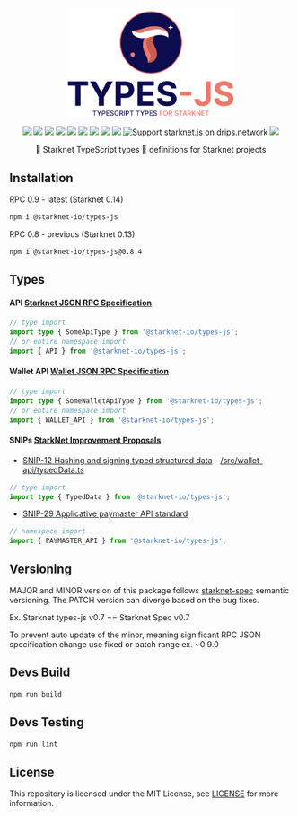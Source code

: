 <p align="center">
  <img width='300' src="https://raw.githubusercontent.com/starknet-io/types-js/9c98311bfdeda3440b0d65d2eaa3c5869ddedcab/types%20js%20logo.png">
</p>
<p align="center">
    <a href="https://github.com/starknet-io/types-js/actions/workflows/publish.yml">
    <img src="https://github.com/starknet-io/types-js/actions/workflows/publish.yml/badge.svg">
  </a>
  <a href="https://www.npmjs.com/package/@starknet-io/types-js">
    <img src='https://img.shields.io/npm/v/%40starknet-io%2Ftypes-js' />
  </a>
  <a href="https://www.npmjs.com/package/@starknet-io/types-js">
    <img src='https://img.shields.io/npm/v/%40starknet-io%2Ftypes-js/beta' />
  </a>
  <a href="https://bundlephobia.com/package/%40starknet-io%2Ftypes-js">
    <img src='https://img.shields.io/bundlephobia/minzip/%40starknet-io%2Ftypes-js?color=success&label=size' />
  </a>
  <a href="https://www.npmjs.com/package/%40starknet-io%2Ftypes-js">
    <img src='https://img.shields.io/npm/dt/%40starknet-io%2Ftypes-js?color=blueviolet' />
  </a>
  <a href="https://github.com/starknet-io/types-js/blob/main/LICENSE/">
    <img src="https://img.shields.io/badge/license-MIT-black">
  </a>
  <a href="https://github.com/starknet-io/%40starknet-io%2Ftypes-js/stargazers">
    <img src='https://img.shields.io/github/stars/starknet-io/types-js?color=yellow' />
  </a>
  <a href="https://starkware.co/">
    <img src="https://img.shields.io/badge/powered_by-StarkWare-navy">
  </a>
  <a href="https://twitter.com/starknetjs">
    <img src="https://img.shields.io/badge/follow_us-Twitter-blue">
  </a>
  <a href="https://www.drips.network/app/projects/github/starknet-io/starknet.js" target="_blank">
    <img src="https://www.drips.network/api/embed/project/https%3A%2F%2Fgithub.com%2Fstarknet-io%2Fstarknet.js/support.png?background=light&style=github&text=project&stat=none" alt="Support starknet.js on drips.network" height="20">
  </a>
  <a href="https://github.com/starknet-io/types-js/issues?q=is%3Aissue+is%3Aopen+label%3A%22help+wanted%22">
    <img src="https://img.shields.io/badge/PRs-welcome-ff69b4.svg?style=flat-square">
  </a>
</p>

<p align="center">
🐺 Starknet TypeScript types 🚀 definitions for Starknet projects
</p>

## Installation

RPC 0.9 - latest (Starknet 0.14)

```bash
npm i @starknet-io/types-js
```

RPC 0.8 - previous (Starknet 0.13)

```bash
npm i @starknet-io/types-js@0.8.4
```

## Types

#### API [Starknet JSON RPC Specification](https://github.com/starkware-libs/starknet-specs/tree/master/api)

```ts
// type import
import type { SomeApiType } from '@starknet-io/types-js';
// or entire namespace import
import { API } from '@starknet-io/types-js';
```

#### Wallet API [Wallet JSON RPC Specification](https://github.com/starkware-libs/starknet-specs/tree/48e77bf4aaf687388b40b8198e3105401941517a/wallet-api)

```ts
// type import
import type { SomeWalletApiType } from '@starknet-io/types-js';
// or entire namespace import
import { WALLET_API } from '@starknet-io/types-js';
```

#### SNIPs [StarkNet Improvement Proposals](https://github.com/starknet-io/SNIPs/blob/main/SNIPS/snip-1.md)

- [SNIP-12 Hashing and signing typed structured data](https://github.com/starknet-io/SNIPs/blob/main/SNIPS/snip-12.md) - [/src/wallet-api/typedData.ts](https://github.com/starknet-io/types-js/blob/main/src/wallet-api/typedData.ts)

```ts
// type import
import type { TypedData } from '@starknet-io/types-js';
```

- [SNIP-29 Applicative paymaster API standard](https://github.com/starknet-io/SNIPs/blob/main/SNIPS/snip-29.md)

```ts
// namespace import
import { PAYMASTER_API } from '@starknet-io/types-js';
```

## Versioning

MAJOR and MINOR version of this package follows [starknet-spec](https://github.com/starkware-libs/starknet-specs/tags) semantic versioning. The PATCH version can diverge based on the bug fixes.

Ex. Starknet types-js v0.7 == Starknet Spec v0.7

To prevent auto update of the minor, meaning significant RPC JSON specification change use fixed or patch range ex. ~0.9.0

## Devs Build

```bash
npm run build
```

## Devs Testing

```bash
npm run lint
```

## License

This repository is licensed under the MIT License, see [LICENSE](LICENSE) for more information.
